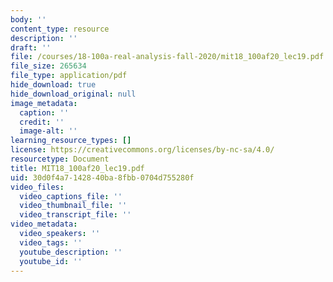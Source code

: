 ```yaml
---
body: ''
content_type: resource
description: ''
draft: ''
file: /courses/18-100a-real-analysis-fall-2020/mit18_100af20_lec19.pdf
file_size: 265634
file_type: application/pdf
hide_download: true
hide_download_original: null
image_metadata:
  caption: ''
  credit: ''
  image-alt: ''
learning_resource_types: []
license: https://creativecommons.org/licenses/by-nc-sa/4.0/
resourcetype: Document
title: MIT18_100af20_lec19.pdf
uid: 30d0f4a7-1428-40ba-8fbb-0704d755280f
video_files:
  video_captions_file: ''
  video_thumbnail_file: ''
  video_transcript_file: ''
video_metadata:
  video_speakers: ''
  video_tags: ''
  youtube_description: ''
  youtube_id: ''
---
```

